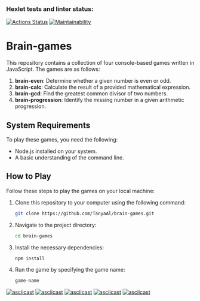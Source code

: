 ### Hexlet tests and linter status:

[![Actions Status](https://github.com/TanyaAl/fullstack-javascript-project-44/actions/workflows/hexlet-check.yml/badge.svg)](https://github.com/TanyaAl/fullstack-javascript-project-44/actions)
[![Maintainability](https://api.codeclimate.com/v1/badges/680b09cf3f495a3295af/maintainability)](https://codeclimate.com/github/TanyaAl/fullstack-javascript-project-44/maintainability)
# Brain-games

This repository contains a collection of four console-based games written in JavaScript. The games are as follows:

1. **brain-even**: Determine whether a given number is even or odd.
2. **brain-calc**: Calculate the result of a provided mathematical expression.
3. **brain-gcd**: Find the greatest common divisor of two numbers.
4. **brain-progression**: Identify the missing number in a given arithmetic progression.

## System Requirements

To play these games, you need the following:

- Node.js installed on your system.
- A basic understanding of the command line.

## How to Play

Follow these steps to play the games on your local machine:

1. Clone this repository to your computer using the following command:
   ```bash
   git clone https://github.com/TanyaAl/brain-games.git
2. Navigate to the project directory:
   ```bash
   cd brain-games
3. Install the necessary dependencies:
   ```bash
   npm install
4. Run the game by specifying the game name:
   ```bash
   game-name

[![asciicast](https://asciinema.org/a/KmW7PPILcIMWdUlBue4lPP8DG.svg)](https://asciinema.org/a/KmW7PPILcIMWdUlBue4lPP8DG)
[![asciicast](https://asciinema.org/a/617923.svg)](https://asciinema.org/a/617923)
[![asciicast](https://asciinema.org/a/617925.svg)](https://asciinema.org/a/617925)
[![asciicast](https://asciinema.org/a/617926.svg)](https://asciinema.org/a/617926)
[![asciicast](https://asciinema.org/a/617927.svg)](https://asciinema.org/a/617927)




